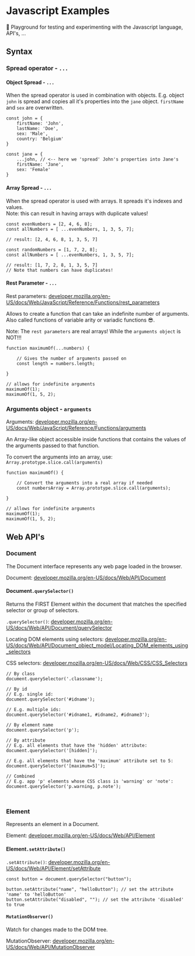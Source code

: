 # Javascript Examples

🎉 Playground for testing and experimenting with the Javascript language, API's, ...

## Syntax

### Spread operator - `...`

#### Object Spread - `...`

When the spread operator is used in combination with objects. 
E.g. object `john` is spread and copies all it's properties into the `jane` object. `firstName` and `sex` are overwritten.

```
const john = {
    firstName: 'John',
    lastName: 'Doe',
    sex: 'Male',
    country: 'Belgium'
}

const jane = {
    ...john, // <-- here we 'spread' John's properties into Jane's
    firstName: 'Jane',
    sex: 'Female'
}
```

#### Array Spread - `...`

When the spread operator is used with arrays. It spreads it's indexes and values.   
Note: this can result in having arrays with duplicate values!  

```
const evenNumbers = [2, 4, 6, 8];
const allNumbers = [ ...evenNumbers, 1, 3, 5, 7];

// result: [2, 4, 6, 8, 1, 3, 5, 7]
```

```
const randomNumbers = [1, 7, 2, 8];
const allNumbers = [ ...evenNumbers, 1, 3, 5, 7];

// result: [1, 7, 2, 8, 1, 3, 5, 7]
// Note that numbers can have duplicates!
```

#### Rest Parameter - `...`

Rest parameters: [developer.mozilla.org/en-US/docs/Web/JavaScript/Reference/Functions/rest_parameters](https://developer.mozilla.org/en-US/docs/Web/JavaScript/Reference/Functions/rest_parameters)

Allows to create a function that can take an indefinite number of arguments. Also called functions of variable arity or variadic functions 😎.

Note: The `rest parameters` are real arrays! While the `arguments object` is NOT!!!

```
function maximumOf(...numbers) {

    // Gives the number of arguments passed on
    const length = numbers.length; 
    
}

// allows for indefinite arguments 
maximumOf(1);
maximumOf(1, 5, 2);
```

### Arguments object - `arguments`

Arguments: [developer.mozilla.org/en-US/docs/Web/JavaScript/Reference/Functions/arguments](https://developer.mozilla.org/en-US/docs/Web/JavaScript/Reference/Functions/arguments)

An Array-like object accessible inside functions that contains the values of the arguments passed to that function.

To convert the arguments into an array, use:  
`Array.prototype.slice.call(arguments)`

```
function maximumOf() {
    
    // Convert the arguments into a real array if needed
    const numbersArray = Array.prototype.slice.call(arguments); 
    
}

// allows for indefinite arguments 
maximumOf(1);
maximumOf(1, 5, 2);
```

## Web API's

### Document

The Document interface represents any web page loaded in the browser.

Document: [developer.mozilla.org/en-US/docs/Web/API/Document](https://developer.mozilla.org/en-US/docs/Web/API/Document)

#### Document`.querySelector()`

Returns the FIRST Element within the document that matches the specified selector or group of selectors.

`.querySelector()`: [developer.mozilla.org/en-US/docs/Web/API/Document/querySelector](https://developer.mozilla.org/en-US/docs/Web/API/Document/querySelector)

Locating DOM elements using selectors: [developer.mozilla.org/en-US/docs/Web/API/Document_object_model/Locating_DOM_elements_using_selectors](https://developer.mozilla.org/en-US/docs/Web/API/Document_object_model/Locating_DOM_elements_using_selectors)

CSS selectors: [developer.mozilla.org/en-US/docs/Web/CSS/CSS_Selectors](https://developer.mozilla.org/en-US/docs/Web/CSS/CSS_Selectors)

```
// By class
document.querySelector('.classname'); 

// By id
// E.g. single id:
document.querySelector('#idname'); 

// E.g. multiple ids:
document.querySelector('#idname1, #idname2, #idname3'); 

// By element name
document.querySelector('p'); 

// By attribute
// E.g. all elements that have the 'hidden' attribute:
document.querySelector('[hidden]'); 

// E.g. all elements that have the 'maximum' attribute set to 5:
document.querySelector('[maximum=5]'); 

// Combined
// E.g. app 'p' elements whose CSS class is 'warning' or 'note':
document.querySelector('p.warning, p.note');



```

### Element

Represents an element in a Document.

Element: [developer.mozilla.org/en-US/docs/Web/API/Element](https://developer.mozilla.org/en-US/docs/Web/API/Element)

#### Element`.setAttribute()`

`.setAttribute()`: [developer.mozilla.org/en-US/docs/Web/API/Element/setAttribute](https://developer.mozilla.org/en-US/docs/Web/API/Element/setAttribute)

```
const button = document.querySelector("button");

button.setAttribute("name", "helloButton"); // set the attribute 'name' to 'helloButton'
button.setAttribute("disabled", ""); // set the attribute 'disabled' to true

```

#### `MutationObserver()`

Watch for changes made to the DOM tree.

MutationObserver: [developer.mozilla.org/en-US/docs/Web/API/MutationObserver](https://developer.mozilla.org/en-US/docs/Web/API/MutationObserver)
